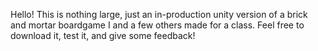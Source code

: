 Hello! This is nothing large, just an in-production unity version of a brick and mortar boardgame I and a few others made for a class. Feel free to download it, test it, and give some feedback!
